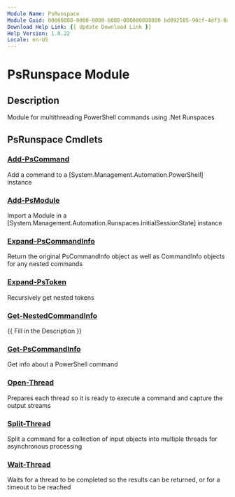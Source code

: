 ```yaml
---
Module Name: PsRunspace
Module Guid: 00000000-0000-0000-0000-000000000000 bd092585-90cf-4df3-8d14-ee2b5bb548a6
Download Help Link: {{ Update Download Link }}
Help Version: 1.0.22
Locale: en-US
---
```


# PsRunspace Module
## Description
Module for multithreading PowerShell commands using .Net Runspaces

## PsRunspace Cmdlets
### [Add-PsCommand](Add-PsCommand.md)
Add a command to a [System.Management.Automation.PowerShell] instance

### [Add-PsModule](Add-PsModule.md)
Import a Module in a [System.Management.Automation.Runspaces.InitialSessionState] instance

### [Expand-PsCommandInfo](Expand-PsCommandInfo.md)
Return the original PsCommandInfo object as well as CommandInfo objects for any nested commands

### [Expand-PsToken](Expand-PsToken.md)
Recursively get nested tokens

### [Get-NestedCommandInfo](Get-NestedCommandInfo.md)
{{ Fill in the Description }}

### [Get-PsCommandInfo](Get-PsCommandInfo.md)
Get info about a PowerShell command

### [Open-Thread](Open-Thread.md)
Prepares each thread so it is ready to execute a command and capture the output streams

### [Split-Thread](Split-Thread.md)
Split a command for a collection of input objects into multiple threads for asynchronous processing

### [Wait-Thread](Wait-Thread.md)
Waits for a thread to be completed so the results can be returned, or for a timeout to be reached



